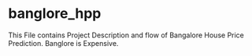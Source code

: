 # banglore_hpp
This File contains Project Description and flow of Bangalore House Price Prediction.
Banglore is Expensive.

